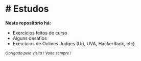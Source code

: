 <style>
 
</style>
<h1># Estudos</h1>
<strong>Neste repositório há: </strong>
<ul>
  <li> Exercícios feitos de curso </li>
  <li> Alguns desafios  </li>
  <li> Exercícios de Onlines Judges (Uri, UVA, HackerRank, etc). </li>
</ul>

<i style= "font-size:12px"> Obrigado pela visita ! Volte sempre ! </i>
